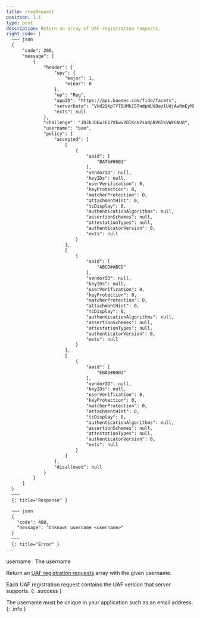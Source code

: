 ```yaml
---
title: /regRequest
position: 1.1
type: post
description: Return an array of UAF registration requests.
right_code: |
  ~~~ json
  {
      "code": 200,
      "message": [
          {
              "header": {
                  "upv": {
                      "major": 1,
                      "minor": 0
                  },
                  "op": "Reg",
                  "appID": "https://api.baosec.com/fido/facets",
                  "serverData": "VHd2QXpTYTBUMkI5TndpWUVDazlUdjAwRmEyMDVEWTNVbVh5RnpaV0FLay5NVFE1TVRNd016Z3lOVFkxTmcuWVhOay5Ta1JLYUVwRVJYZEtSVEZhVm10M2RscEViRXRqYlZwellUQndRbFpIYkd0V1YwWkhUbFU0",
                  "exts": null
              },
              "challenge": "JDJhJDEwJE1ZVkwvZDlKcmZsa0pBVGlkVWFGNU8",
              "username": "bao",
              "policy": {
                  "accepted": [
                      [
                          {
                              "aaid": [
                                  "BATS#0001"
                              ],
                              "vendorID": null,
                              "keyIDs": null,
                              "userVerification": 0,
                              "keyProtection": 0,
                              "matcherProtection": 0,
                              "attachmentHint": 0,
                              "tcDisplay": 0,
                              "authenticationAlgorithms": null,
                              "assertionSchemes": null,
                              "attestationTypes": null,
                              "authenticatorVersion": 0,
                              "exts": null
                          }
                      ],
                      [
                          {
                              "aaid": [
                                  "ABCD#ABCD"
                              ],
                              "vendorID": null,
                              "keyIDs": null,
                              "userVerification": 0,
                              "keyProtection": 0,
                              "matcherProtection": 0,
                              "attachmentHint": 0,
                              "tcDisplay": 0,
                              "authenticationAlgorithms": null,
                              "assertionSchemes": null,
                              "attestationTypes": null,
                              "authenticatorVersion": 0,
                              "exts": null
                          }
                      ],
                      [
                          {
                              "aaid": [
                                  "EBA0#0001"
                              ],
                              "vendorID": null,
                              "keyIDs": null,
                              "userVerification": 0,
                              "keyProtection": 0,
                              "matcherProtection": 0,
                              "attachmentHint": 0,
                              "tcDisplay": 0,
                              "authenticationAlgorithms": null,
                              "assertionSchemes": null,
                              "attestationTypes": null,
                              "authenticatorVersion": 0,
                              "exts": null
                          }
                      ]
                  ],
                  "disallowed": null
              }
          }
      ]
  }
  ~~~
  {: title="Response" }

  ~~~ json
  {
    "code": 400,
    "message": "Unknown username <username>"
  }
  ~~~
  {: title="Error" }
---
```


username
: The username

Return an [UAF registration requests](https://fidoalliance.org/specs/fido-uaf-v1.1-id-20170202/fido-uaf-protocol-v1.1-id-20170202.html#registrationrequest-dictionary) array with the given username.

Each UAF registration request contains the UAF version that server supports.
{: .success }

The username must be unique in your application such as an email address.
{: .info }
